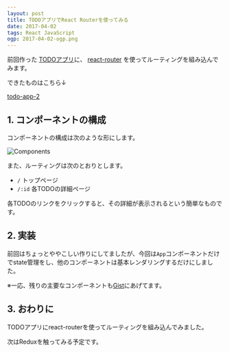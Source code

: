 ```yaml
---
layout: post
title: TODOアプリでReact Routerを使ってみる
date: 2017-04-02
tags: React JavaScript
ogp: 2017-04-02-ogp.png
---
```


前回作った
[TODOアプリ](/playground/todo-app/)に、
[react-router](https://github.com/ReactTraining/react-router)
を使ってルーティングを組み込んでみます。

できたものはこちら↓

[todo-app-2](/playground/todo-app-2/)

## **1. コンポーネントの構成**

コンポーネントの構成は次のような形にします。

![Components](/images/2017-04-02-components.png)

また、ルーティングは次のとおりとします。

- `/` トップページ
- `/:id` 各TODOの詳細ページ

各TODOのリンクをクリックすると、その詳細が表示されるという簡単なものです。

## **2. 実装**

前回はちょっとややこしい作りにしてましたが、今回は`App`コンポーネントだけでstate管理をし、他のコンポーネントは基本レンダリングするだけにしました。

<code class="gist-code" data-gist-id="ea1f9838f288975bbbfe3722fe13d8ad" data-gist-file="App.js" data-gist-enable-cache="true"></code>

※一応、残りの主要なコンポーネントも[Gist](https://gist.github.com/saitoxu/ea1f9838f288975bbbfe3722fe13d8ad)にあげてます。

## **3. おわりに**

TODOアプリにreact-routerを使ってルーティングを組み込んでみました。

次はReduxを触ってみる予定です。
